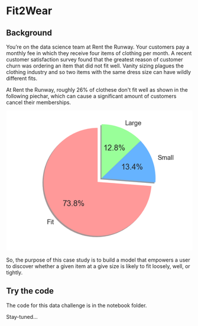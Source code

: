 # Fit2Wear

## Background
You’re on the data science team at Rent the Runway. Your customers pay a monthly fee in which they receive four items of clothing per month. A recent customer satisfaction survey found that the greatest reason of customer churn was ordering an item that did not fit well. Vanity sizing plagues the clothing industry and so two items with the same dress size can have wildly different fits.  

At Rent the Runway, roughly 26% of clothese don't fit well as shown in the following piechar, which can cause a significant amount of customers cancel their memberships.

![True_fit_ratio](https://github.com/cl3080/Fit2Wear/blob/master/True_fit_ratio.png)

So, the purpose of this case study is to build a model that empowers a user to discover whether a given item at a give size is likely to fit loosely, well, or tightly.



## Try the code
The code for this data challenge is in the notebook folder.

Stay-tuned...

